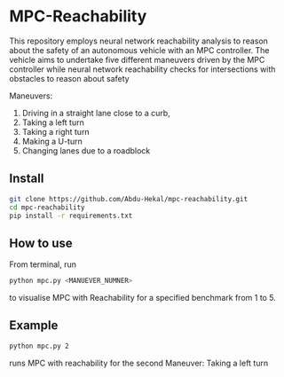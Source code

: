 # MPC-Reachability

This repository employs neural network reachability analysis to reason about the safety of an autonomous vehicle with an MPC controller. The vehicle aims to undertake five different maneuvers driven by the MPC controller while neural network reachability checks for intersections with obstacles to reason about safety

Maneuvers:

1. Driving in a straight lane close to a curb,
2. Taking a left turn
3. Taking a right turn
4. Making a U-turn
5. Changing lanes due to a roadblock

## Install

```bash
git clone https://github.com/Abdu-Hekal/mpc-reachability.git
cd mpc-reachability
pip install -r requirements.txt
```

## How to use

From terminal, run

```bash
python mpc.py <MANUEVER_NUMNER>
```

 to visualise MPC with Reachability for a specified benchmark from 1 to 5.

## Example

```bash
python mpc.py 2
```
runs MPC with reachability for the second Maneuver: Taking a left turn

